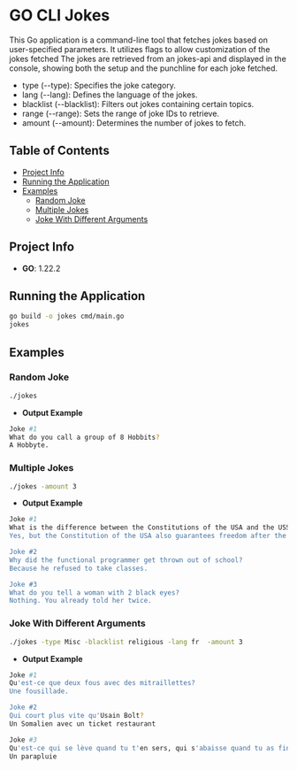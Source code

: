 # GO CLI Jokes

This Go application is a command-line tool that fetches jokes based on user-specified parameters. It utilizes flags to allow customization of the jokes fetched
The jokes are retrieved from an jokes-api and displayed in the console, showing both the setup and the punchline for each joke fetched.

- type (--type): Specifies the joke category.
- lang (--lang): Defines the language of the jokes.
- blacklist (--blacklist): Filters out jokes containing certain topics.
- range (--range): Sets the range of joke IDs to retrieve.
- amount (--amount): Determines the number of jokes to fetch.

## Table of Contents

- [Project Info](#project-info)
- [Running the Application](#running-the-application)
- [Examples](#examples)
  - [Random Joke](#random-joke)
  - [Multiple Jokes](#get-rate-from-currency)
  - [Joke With Different Arguments](#joke-with-different-arguments)

## Project Info

- **GO**: 1.22.2

## Running the Application

```bash
go build -o jokes cmd/main.go
jokes
```

## Examples

### Random Joke

```bash
./jokes
```

- **Output Example**

```bash
Joke #1
What do you call a group of 8 Hobbits?            
A Hobbyte.
```

### Multiple Jokes

```bash
./jokes -amount 3
```

- **Output Example**

```bash
Joke #1
What is the difference between the Constitutions of the USA and the USSR? Don't both of them guarantee freedom of speech?
Yes, but the Constitution of the USA also guarantees freedom after the speech.

Joke #2
Why did the functional programmer get thrown out of school?
Because he refused to take classes.               

Joke #3
What do you tell a woman with 2 black eyes?       
Nothing. You already told her twice.  
```

### Joke With Different Arguments

```bash
./jokes -type Misc -blacklist religious -lang fr  -amount 3
```

- **Output Example**

```bash
Joke #1
Qu'est-ce que deux fous avec des mitraillettes?   
Une fousillade.                                   

Joke #2
Qui court plus vite qu'Usain Bolt?                
Un Somalien avec un ticket restaurant             

Joke #3
Qu'est-ce qui se lève quand tu t'en sers, qui s'abaisse quand tu as fini de t'en servir et qui goutte après usage?
Un parapluie
```
